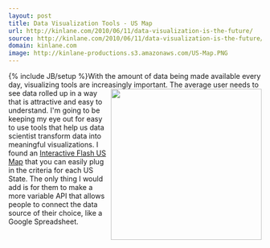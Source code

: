 ```yaml
---
layout: post
title: Data Visualization Tools - US Map
url: http://kinlane.com/2010/06/11/data-visualization-is-the-future/
source: http://kinlane.com/2010/06/11/data-visualization-is-the-future/
domain: kinlane.com
image: http://kinlane-productions.s3.amazonaws.com/US-Map.PNG
---
```

{% include JB/setup %}With the amount of data being made available every day, visualizing tools are increasingly important. <img class="alignnone c1" title="US Map Visualization" src="http://kinlane-productions.s3.amazonaws.com/US-Map.PNG" alt="" width="300" align="right" /> The average user needs to see data rolled up in a way that is attractive and easy to understand. I'm going to be keeping my eye out for easy to use tools that help us data scientist transform data into meaningful visualizations. I found an <a href="http://www.flashusamap.com/statistics.php">Interactive Flash US Map</a> that you can easily plug in the criteria for each US State. The only thing I would add is for them to make a more variable API that allows people to connect the data source of their choice, like a Google Spreadsheet.